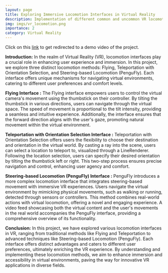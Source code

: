 ```yaml
---
layout: page
title: Exploring Immersive Locomotion Interfaces in Virtual Reality
description: Implementation of different common and uncommon VR locomotion interfaces
img: imgs/vr_locomotion.png
importance: 2
category: Virtual Reality
---
```


Click on this <a href="https://www.youtube.com/watch?v=zxOkct_PLKA&ab_channel=sanjaliyadav">link</a> to get redirected to a demo video of the project.

**Introduction:**
In the realm of Virtual Reality (VR), locomotion interfaces play a crucial role in enhancing user experience and immersion. In this project, we explore three distinct locomotion methods: Flying, Teleportation with Orientation Selection, and Steering-based Locomotion (PenguFly). Each interface offers unique mechanisms for navigating virtual environments, catering to different user preferences and comfort levels.

**Flying Interface :**
The Flying interface empowers users to control the virtual camera's movement using the thumbstick on their controller. By tilting the thumbstick in various directions, users can navigate through the virtual space. The speed of movement is proportional to the tilt intensity, providing a seamless and intuitive experience. Additionally, the interface ensures that the forward direction aligns with the user's gaze, promoting natural movement within the virtual environment.

**Teleportation with Orientation Selection Interface :**
Teleportation with Orientation Selection offers users the flexibility to choose their destination and orientation in the virtual world. By casting a ray into the scene, users can select a location to teleport to, visualized through a LineRenderer. Following the location selection, users can specify their desired orientation by tilting the thumbstick left or right. This two-step process ensures precise navigation and control, enhancing user agency and comfort.

**Steering-based Locomotion (PenguFly) Interface :**
PenguFly introduces a more complex locomotion interface that integrates steering-based movement with immersive VR experiences. Users navigate the virtual environment by mimicking physical movements, such as walking or running, detected through sensors or controllers. This method combines real-world actions with virtual locomotion, offering a novel and engaging experience. A video feed showcasing both the virtual content and the user's movements in the real world accompanies the PenguFly interface, providing a comprehensive overview of its functionality.

**Conclusion:**
In this project, we have explored various locomotion interfaces in VR, ranging from traditional methods like Flying and Teleportation to advanced techniques like Steering-based Locomotion (PenguFly). Each interface offers distinct advantages and caters to different user preferences, ultimately enriching the VR experience. By understanding and implementing these locomotion methods, we aim to enhance immersion and accessibility in virtual environments, paving the way for innovative VR applications in diverse fields.
